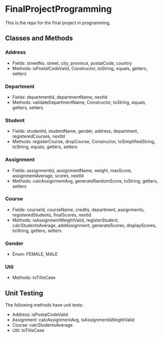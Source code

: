 # FinalProjectProgramming

This is the repo for the final project in programming.

## Classes and Methods

### Address
- Fields: streetNo, street, city, province, postalCode, country
- Methods: isPostalCodeValid, Constructor, toString, equals, getters, setters

### Department
- Fields: departmentId, departmentName, nextId
- Methods: validateDepartmentName, Constructor, toString, equals, getters, setters

### Student
- Fields: studentId, studentName, gender, address, department, registeredCourses, nextId
- Methods: registerCourse, dropCourse, Constructor, toSimplifiedString, toString, equals, getters, setters

### Assignment
- Fields: assignmentId, assignmentName, weight, maxScore, assignmentAverage, scores, nextId
- Methods: calcAssignmentAvg, generateRandomScore, toString, getters, setters

### Course
- Fields: courseId, courseName, credits, department, assignments, registeredStudents, finalScores, nextId
- Methods: isAssignmentWeightValid, registerStudent, calcStudentsAverage, addAssignment, generateScores, displayScores, toString, getters, setters

### Gender
- Enum: FEMALE, MALE

### Util
- Methods: toTitleCase

## Unit Testing

The following methods have unit tests:

- Address: isPostalCodeValid
- Assignment: calcAssignmentAvg, isAssignmentsWeightValid
- Course: calcStudentsAverage
- Util: toTitleCase
